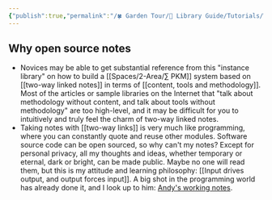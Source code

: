```yaml
---
{"publish":true,"permalink":"/🍀 Garden Tour/🧰 Library Guide/Tutorials/Why open source notes.md","title":"Why open source notes","created":"2022-08-28","modified":"2023-03-14","published":"2025-07-09T09:47:14.133+08:00","cssclasses":""}
---
```


## Why open source notes

- Novices may be able to get substantial reference from this "instance library" on how to build a [[Spaces/2-Area/∑ PKM]] system based on [[two-way linked notes]] in terms of [[content, tools and methodology]]. Most of the articles or sample libraries on the Internet that "talk about methodology without content, and talk about tools without methodology" are too high-level, and it may be difficult for you to intuitively and truly feel the charm of two-way linked notes.
- Taking notes with [[two-way links]] is very much like programming, where you can constantly quote and reuse other modules. Software source code can be open sourced, so why can't my notes? Except for personal privacy, all my thoughts and ideas, whether temporary or eternal, dark or bright, can be made public. Maybe no one will read them, but this is my attitude and learning philosophy: [[Input drives output, and output forces input]]. A big shot in the programming world has already done it, and I look up to him: [Andy's working notes](https://notes.andymatuschak.org/About_these_notes). 